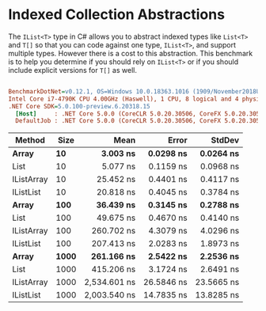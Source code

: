 ﻿# Indexed Collection Abstractions

The `IList<T>` type in C# allows you to abstract indexed types like `List<T>` and `T[]` so that you can code against one type, 
`IList<T>`, and support multiple types. However there is a cost to this abstraction. This benchmark is to help you determine if you 
should rely on `IList<T>` or if you should include explicit versions for `T[]` as well.

``` ini

BenchmarkDotNet=v0.12.1, OS=Windows 10.0.18363.1016 (1909/November2018Update/19H2)
Intel Core i7-4790K CPU 4.00GHz (Haswell), 1 CPU, 8 logical and 4 physical cores
.NET Core SDK=5.0.100-preview.6.20318.15
  [Host]     : .NET Core 5.0.0 (CoreCLR 5.0.20.30506, CoreFX 5.0.20.30506), X64 RyuJIT
  DefaultJob : .NET Core 5.0.0 (CoreCLR 5.0.20.30506, CoreFX 5.0.20.30506), X64 RyuJIT


```
|     Method | Size |         Mean |      Error |     StdDev |
|----------- |----- |-------------:|-----------:|-----------:|
|      **Array** |   **10** |     **3.003 ns** |  **0.0298 ns** |  **0.0264 ns** |
|       List |   10 |     5.077 ns |  0.1159 ns |  0.0968 ns |
| IListArray |   10 |    25.452 ns |  0.4401 ns |  0.4117 ns |
|  IListList |   10 |    20.818 ns |  0.4045 ns |  0.3784 ns |
|      **Array** |  **100** |    **36.439 ns** |  **0.3145 ns** |  **0.2788 ns** |
|       List |  100 |    49.675 ns |  0.4670 ns |  0.4140 ns |
| IListArray |  100 |   260.702 ns |  4.3079 ns |  4.0296 ns |
|  IListList |  100 |   207.413 ns |  2.0283 ns |  1.8973 ns |
|      **Array** | **1000** |   **261.166 ns** |  **2.5422 ns** |  **2.2536 ns** |
|       List | 1000 |   415.206 ns |  3.1724 ns |  2.6491 ns |
| IListArray | 1000 | 2,534.601 ns | 26.5846 ns | 23.5665 ns |
|  IListList | 1000 | 2,003.540 ns | 14.7835 ns | 13.8285 ns |
